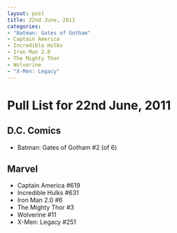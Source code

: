 ```yaml
---
layout: post
title: 22nd June, 2011
categories:
- "Batman: Gates of Gotham"
- Captain America
- Incredible Hulks
- Iron Man 2.0
- The Mighty Thor
- Wolverine
- "X-Men: Legacy"
---
```


# Pull List for 22nd June, 2011

## D.C. Comics

- Batman: Gates of Gotham #2 (of 6)

## Marvel

- Captain America #619
- Incredible Hulks #631
- Iron Man 2.0 #6
- The Mighty Thor #3
- Wolverine #11
- X-Men: Legacy #251

